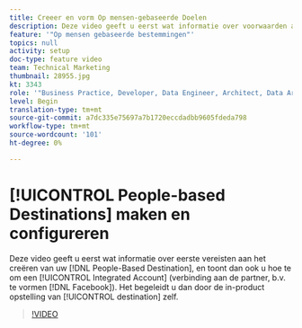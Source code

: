 ```yaml
---
title: Creeer en vorm Op mensen-gebaseerde Doelen
description: Deze video geeft u eerst wat informatie over voorwaarden aan het creëren van uw op mensen-Gebaseerde Bestemming, en toont u dan ook hoe te om een Geïntegreerde Rekening (verbinding aan de partner, b.v. Facebook) te vormen. Het begeleidt u dan door de in-product opstelling van de bestemming zelf.
feature: '"Op mensen gebaseerde bestemmingen"'
topics: null
activity: setup
doc-type: feature video
team: Technical Marketing
thumbnail: 28955.jpg
kt: 3343
role: '"Business Practice, Developer, Data Engineer, Architect, Data Architect, Administrator, Leader"'
level: Begin
translation-type: tm+mt
source-git-commit: a7dc335e75697a7b1720eccdadbb9605fdeda798
workflow-type: tm+mt
source-wordcount: '101'
ht-degree: 0%

---
```



# [!UICONTROL People-based Destinations] maken en configureren

Deze video geeft u eerst wat informatie over eerste vereisten aan het creëren van uw [!DNL People-Based Destination], en toont dan ook u hoe te om een [!UICONTROL Integrated Account] (verbinding aan de partner, b.v. te vormen [!DNL Facebook]). Het begeleidt u dan door de in-product opstelling van [!UICONTROL destination] zelf.

>[!VIDEO](https://video.tv.adobe.com/v/28955/?quality=12)
